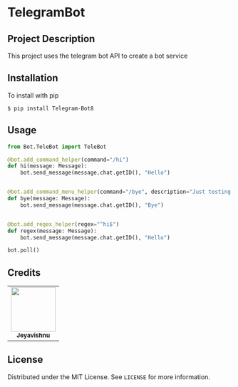 # TelegramBot

## Project Description

This project uses the telegram bot API to create a bot service

## Installation

To install with pip <br>

```
$ pip install Telegram-Bot8
```

## Usage

```python
from Bot.TeleBot import TeleBot

@bot.add_command_helper(command="/hi")
def hi(message: Message):
    bot.send_message(message.chat.getID(), "Hello")


@bot.add_command_menu_helper(command="/bye", description="Just testing added command")
def bye(message: Message):
    bot.send_message(message.chat.getID(), "Bye")


@bot.add_regex_helper(regex="^hi$")
def regex(message: Message):
    bot.send_message(message.chat.getID(), "Hello")

bot.poll()
```

## Credits

<table>
  <tr>
        <td align="center"><a href="https://github.com/appdevin"><img src="https://avatars1.githubusercontent.com/u/34540492?s=460&u=6b2d7e8346afc28bfd8e591d93fd548895c720af&v=4" width="100px;" alt=""/><br /><sub><b>Jeyavishnu</b></sub></a><br />
    </td>
  </tr>
</table>

## License

Distributed under the MIT License. See `LICENSE` for more information.
